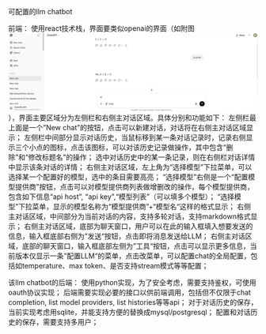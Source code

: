 可配置的llm chatbot

前端：
使用react技术栈，界面要类似openai的界面（如附图![前端UI参考](ui.png)），界面主要区域分为左侧栏和右侧主对话区域。具体分别和功能如下：
左侧栏最上面是一个”New chat”的按钮，点击可以新建对话，对话将在右侧主对话区域显示；
左侧栏中间部分显示对话历史，当鼠标移到某一条对话记录时，记录右侧显示三个小点的图标，点击该图标，可以对该历史记录做操作，其中包含“删除”和“修改标题名”的操作；
选中对话历史中的某一条记录，则在右侧栏对话详情中显示该条对话的详情；
右侧主对话区域，左上角为“选择模型”下拉菜单，可以选择某一个配置好的模型，选中的条目需要高亮；
“选择模型”右侧是一个“配置模型提供商”按钮，点击可以对模型提供商列表做增删改的操作，每个模型提供商，包含如下信息“api host”, “api key”,“模型列表”（可以填多个模型）；
“选择模型”下拉菜单，显示的模型名称为“模型提供商”+“模型名“这样的格式显示；
右侧主对话区域，中间部分为当前对话的内容，支持多轮对话，支持markdown格式显示；
右侧主对话区域，底部为聊天窗口，用户可以在此的输入框填入想要发送的信息，输入框底部右侧为”发送“按钮，点击即将消息发送给LLM；
右侧主对话区域，底部的聊天窗口，输入框底部左侧为”工具“按钮，点击可以显示更多信息，当前版本仅显示一条”配置LLM“的菜单，点击改菜单，可以配置chat的全局配置，包括如temperature、max token、是否支持stream模式等等配置；

该llm chatbot的后端：
使用python实现，为了安全考虑，需要支持鉴权，可使用oauth协议实现；
后端需要实现必要的接口以供前端调用，包括但不仅限于chat completion, list model providers, list histories等等api；
对于对话历史的保存，当前实现考虑用sqlite，并能支持方便的替换成mysql/postgresql；
配置和对话历史的保存，需要支持多用户；
